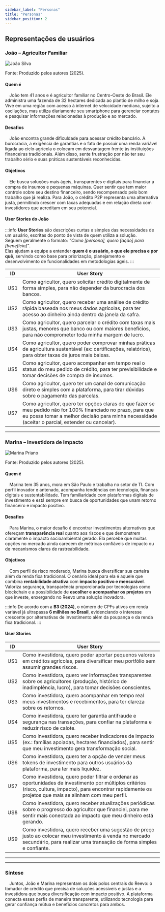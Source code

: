 ```yaml
---
sidebar_label: "Personas"
title: "Personas"
sidebar_position: 2
---
```


## Representações de usuários

### João – Agricultor Familiar

<div style={{margin: 15}}>
  <div style={{textAlign: 'center'}}>
        <img src={require("../../static/img/joao_silva.png").default} style={{width: 800}} alt="João Silva" />
        <br/>
    </div>
</div>
<p style={{textAlign: 'center'}}> Fonte: Produzido pelos autores (2025).</p>

#### Quem é
&emsp;João tem 41 anos e é agricultor familiar no Centro-Oeste do Brasil. Ele administra uma fazenda de 32 hectares dedicada ao plantio de milho e soja. Vive em uma região com acesso à internet de velocidade mediana, sujeito a oscilações, mas utiliza diariamente seu smartphone para gerenciar contatos e pesquisar informações relacionadas à produção e ao mercado.

#### Desafios
&emsp;João encontra grande dificuldade para acessar crédito bancário. A burocracia, a exigência de garantias e o fato de possuir uma renda variável ligada ao ciclo agrícola o colocam em desvantagem frente às instituições financeiras tradicionais. Além disso, sente frustração por não ter seu trabalho sério e suas práticas sustentáveis reconhecidas.  


#### Objetivos
&emsp;Ele busca soluções mais ágeis, transparentes e digitais para financiar a compra de insumos e pequenas máquinas. Quer sentir que tem maior controle sobre seu destino financeiro, sendo recompensado pelo bom trabalho que já realiza. Para João, o crédito P2P representa uma alternativa justa, permitindo crescer com taxas adequadas e em relação direta com investidores que acreditam em seu potencial.

#### User Stories do João

:::info
**User Stories** são descrições curtas e simples das necessidades de um usuário, escritas do ponto de vista de quem utiliza a solução.  
Seguem geralmente o formato: *“Como [persona], quero [ação] para [benefício]”*.  
Elas ajudam a equipe a entender **quem é o usuário, o que ele precisa e por quê**, servindo como base para priorização, planejamento e desenvolvimento de funcionalidades em metodologias ágeis.
:::
<br/>

| ID   | User Story |
|------|------------|
| US1  | Como agricultor, quero solicitar crédito digitalmente de forma simples, para não depender da burocracia dos bancos. |
| US2  | Como agricultor, quero receber uma análise de crédito rápida baseada nos meus dados agrícolas, para ter acesso ao dinheiro ainda dentro da janela da safra. |
| US3  | Como agricultor, quero parcelar o crédito com taxas mais justas, menores que banco ou com maiores benefícios, para não comprometer toda minha margem de lucro. |
| US4  | Como agricultor, quero poder comprovar minhas práticas de agricultura sustentável (ex: certificações, relatórios), para obter taxas de juros mais baixas. |
| US5  | Como agricultor, quero acompanhar em tempo real o status do meu pedido de crédito, para ter previsibilidade e tomar decisões de compra de insumos. |
| US6  | Como agricultor, quero ter um canal de comunicação direto e simples com a plataforma, para tirar dúvidas sobre o pagamento das parcelas. |
| US7  | Como agricultor, quero ter opções claras do que fazer se meu pedido não for 100% financiado no prazo, para que eu possa tomar a melhor decisão para minha necessidade (aceitar o parcial, estender ou cancelar). |

---

### Marina – Investidora de Impacto

<div style={{margin: 15}}>
  <div style={{textAlign: 'center'}}>
        <img src={require("../../static/img/marina_priano.png").default} style={{width: 800}} alt="Marina Priano" />
        <br/>
    </div>
</div>
<p style={{textAlign: 'center'}}> Fonte: Produzido pelos autores (2025).</p>

#### Quem é
&emsp;Marina tem 35 anos, mora em São Paulo e trabalha no setor de TI. Com perfil inovador e antenado, acompanha tendências em tecnologia, finanças digitais e sustentabilidade. Tem familiaridade com plataformas digitais de investimento e está sempre em busca de oportunidades que unam retorno financeiro e impacto positivo.

#### Desafios
&emsp;Para Marina, o maior desafio é encontrar investimentos alternativos que ofereçam **transparência real** quanto aos riscos e que demonstrem claramente o impacto socioambiental gerado. Ela percebe que muitas opções no mercado ainda carecem de métricas confiáveis de impacto ou de mecanismos claros de rastreabilidade.

#### Objetivos
&emsp;Com perfil de risco moderado, Marina busca diversificar sua carteira além da renda fixa tradicional. O cenário ideal para ela é aquele que combina **rentabilidade atrativa** com **impacto positivo e mensurável**. Valoriza segurança, transparência proporcionada por tecnologias como blockchain e a possibilidade de **escolher e acompanhar os projetos** em que investe, enxergando no Reevo uma solução inovadora.

:::info
De acordo com a **B3 (2024)**, o número de CPFs ativos em renda variável já ultrapassa **6 milhões no Brasil**, evidenciando o interesse crescente por alternativas de investimento além da poupança e da renda fixa tradicional.
:::

#### User Stories

| ID   | User Story |
|------|------------|
| US1  | Como investidora, quero poder aportar pequenos valores em créditos agrícolas, para diversificar meu portfólio sem assumir grandes riscos. |
| US2  | Como investidora, quero ver informações transparentes sobre os agricultores (produção, histórico de inadimplência, lucro), para tomar decisões conscientes. |
| US3  | Como investidora, quero acompanhar em tempo real meus investimentos e recebimentos, para ter clareza sobre os retornos. |
| US4  | Como investidora, quero ter garantia antifraude e segurança nas transações, para confiar na plataforma e reduzir risco de calote. |
| US5  | Como investidora, quero receber indicadores de impacto (ex.: famílias apoiadas, hectares financiados), para sentir que meu investimento gera transformação social. |
| US6  | Como investidora, quero ter a opção de vender meus tokens de investimento para outros usuários da plataforma, para ter mais liquidez. |
| US7  | Como investidora, quero poder filtrar e ordenar as oportunidades de investimento por múltiplos critérios (risco, cultura, impacto), para encontrar rapidamente os projetos que mais se alinham com meu perfil. |
| US8  | Como investidora, quero receber atualizações periódicas sobre o progresso do agricultor que financiei, para me sentir mais conectada ao impacto que meu dinheiro está gerando. |
| US9  | Como investidora, quero receber uma sugestão de preço justo ao colocar meu investimento à venda no mercado secundário, para realizar uma transação de forma simples e confiante. |

---

---

### Síntese

&emsp;Juntos, João e Marina representam os dois polos centrais do Reevo: o tomador de crédito que precisa de soluções acessíveis e justas e a investidora que busca diversificação com impacto positivo. A plataforma conecta esses perfis de maneira transparente, utilizando tecnologia para gerar confiança mútua e benefícios concretos para ambos.

